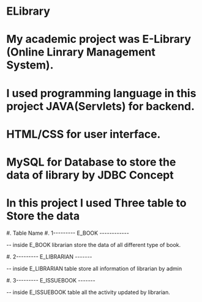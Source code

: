 # ELibrary
# My academic project was E-Library (Online Linrary Management System).
# I used programming language in this project JAVA(Servlets) for backend.
# HTML/CSS for user interface.
# MySQL for Database to store the data of library by JDBC Concept
# In this project I used Three table to Store the data

#.       Table Name
#.       1--------- E_BOOK ------------

 -- inside E_BOOK librarian store the data of all different type of book.
 
#.       2--------- E_LIBRARIAN -------

 -- inside E_LIBRARIAN table store all information of librarian by admin
 
#.       3--------- E_ISSUEBOOK -------

 -- inside E_ISSUEBOOK table all the activity updated by librarian.

